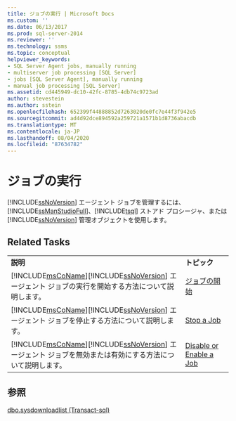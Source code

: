 ```yaml
---
title: ジョブの実行 | Microsoft Docs
ms.custom: ''
ms.date: 06/13/2017
ms.prod: sql-server-2014
ms.reviewer: ''
ms.technology: ssms
ms.topic: conceptual
helpviewer_keywords:
- SQL Server Agent jobs, manually running
- multiserver job processing [SQL Server]
- jobs [SQL Server Agent], manually running
- manual job processing [SQL Server]
ms.assetid: cd445949-dc10-42fc-8785-4db74c9723ad
author: stevestein
ms.author: sstein
ms.openlocfilehash: 652399f44888852d7263020de0fc7e44f3f942e5
ms.sourcegitcommit: ad4d92dce894592a259721a1571b1d8736abacdb
ms.translationtype: MT
ms.contentlocale: ja-JP
ms.lasthandoff: 08/04/2020
ms.locfileid: "87634782"
---
```

# <a name="run-jobs"></a>ジョブの実行
  [!INCLUDE[ssNoVersion](../../includes/ssnoversion-md.md)] エージェント ジョブを管理するには、[!INCLUDE[ssManStudioFull](../../includes/ssmanstudiofull-md.md)]、[!INCLUDE[tsql](../../includes/tsql-md.md)] ストアド プロシージャ、または [!INCLUDE[ssNoVersion](../../includes/ssnoversion-md.md)] 管理オブジェクトを使用します。  
  
## <a name="related-tasks"></a>Related Tasks  
  
|||  
|-|-|  
|**説明**|**トピック**|  
|[!INCLUDE[msCoName](../../includes/msconame-md.md)][!INCLUDE[ssNoVersion](../../includes/ssnoversion-md.md)] エージェント ジョブの実行を開始する方法について説明します。|[ジョブの開始](start-a-job.md)|  
|[!INCLUDE[msCoName](../../includes/msconame-md.md)][!INCLUDE[ssNoVersion](../../includes/ssnoversion-md.md)] エージェント ジョブを停止する方法について説明します。|[Stop a Job](stop-a-job.md)|  
|[!INCLUDE[msCoName](../../includes/msconame-md.md)][!INCLUDE[ssNoVersion](../../includes/ssnoversion-md.md)] エージェント ジョブを無効または有効にする方法について説明します。|[Disable or Enable a Job](disable-or-enable-a-job.md)|  
  
## <a name="see-also"></a>参照  
 [dbo.sysdownloadlist &#40;Transact-sql&#41;](/sql/relational-databases/system-tables/dbo-sysdownloadlist-transact-sql)  
  
  
